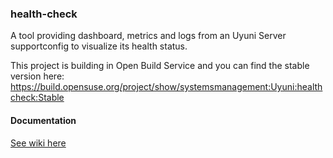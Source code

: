 ### health-check

A tool providing dashboard, metrics and logs from an Uyuni Server supportconfig to visualize its health status.

This project is building in Open Build Service and you can find the stable version here: https://build.opensuse.org/project/show/systemsmanagement:Uyuni:healthcheck:Stable

#### Documentation
[See wiki here](https://github.com/uyuni-project/health-check/wiki)
